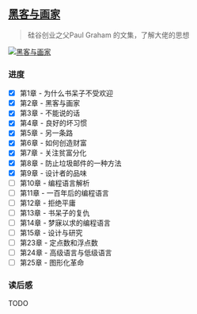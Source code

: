 ## [黑客与画家](https://book.douban.com/subject/6021440/)

> 硅谷创业之父Paul Graham 的文集，了解大佬的思想

[![黑客与画家](https://img9.doubanio.com/view/subject/l/public/s4669554.jpg)](https://book.douban.com/subject/6021440/)

### 进度

- [x] 第1章 - 为什么书呆子不受欢迎
- [x] 第2章 - 黑客与画家
- [x] 第3章 - 不能说的话
- [x] 第4章 - 良好的坏习惯
- [x] 第5章 - 另一条路
- [x] 第6章 - 如何创造财富
- [x] 第7章 - 关注贫富分化
- [x] 第8章 - 防止垃圾邮件的一种方法
- [x] 第9章 - 设计者的品味
- [ ] 第10章 - 编程语言解析
- [ ] 第11章 - 一百年后的编程语言
- [ ] 第12章 - 拒绝平庸
- [ ] 第13章 - 书呆子的复仇
- [ ] 第14章 - 梦寐以求的编程语言
- [ ] 第15章 - 设计与研究
- [ ] 第23章 - 定点数和浮点数
- [ ] 第24章 - 高级语言与低级语言
- [ ] 第25章 - 图形化革命

### 读后感

TODO